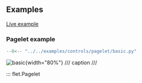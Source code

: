 ## Examples

[Live example](https://flet-controls-gallery.fly.dev/layout/pagelet)

### Pagelet example

```python
--8<-- "../../examples/controls/pagelet/basic.py"
```

![basic](../../examples/controls/pagelet/media/basic.png){width="80%"}
/// caption
///



::: flet.Pagelet
